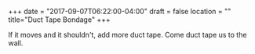 +++
date = "2017-09-07T06:22:00-04:00"
draft = false
location = ""
title="Duct Tape Bondage"
+++

If it moves and it shouldn't, add more duct tape. Come duct tape us to the wall.
